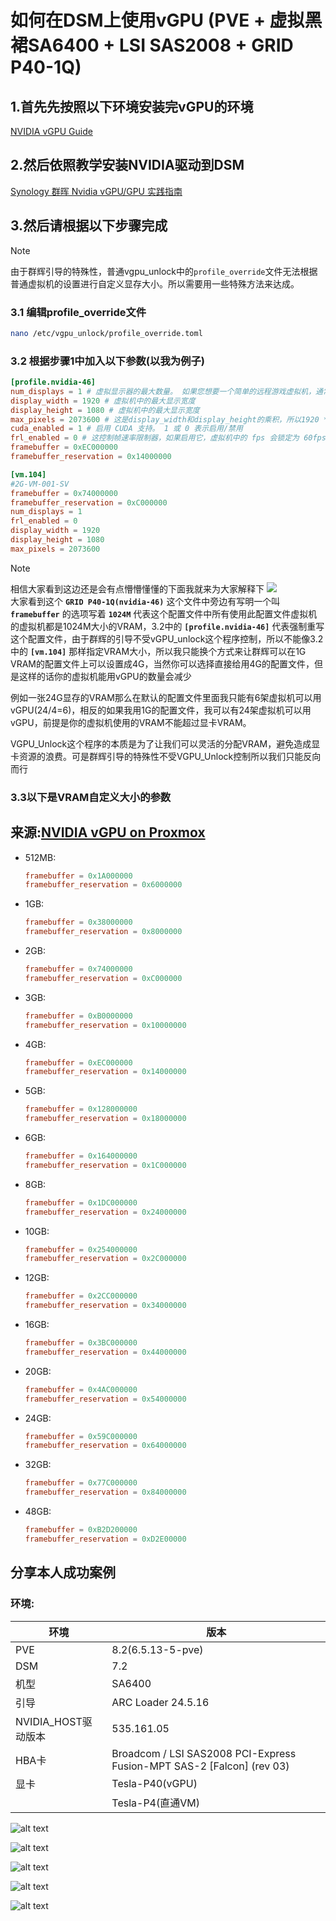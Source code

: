 # 如何在DSM上使用vGPU  (PVE + 虚拟黑裙SA6400 + LSI SAS2008 + GRID P40-1Q)

## 1.首先先按照以下环境安装完vGPU的环境
[NVIDIA vGPU Guide](https://gitlab.com/polloloco/vgpu-proxmox)

## 2.然后依照教学安装NVIDIA驱动到DSM
[Synology 群晖 Nvidia vGPU/GPU 实践指南](https://blog.kkk.rs/archives/12)

## 3.然后请根据以下步骤完成

>[!Note]
> 由于群辉引导的特殊性，普通vgpu_unlock中的`profile_override`文件无法根据普通虚拟机的设置进行自定义显存大小。所以需要用一些特殊方法来达成。

### 3.1 编辑profile_override文件
```bash
nano /etc/vgpu_unlock/profile_override.toml
```

### 3.2 根据步骤1中加入以下参数(以我为例子)
```toml
[profile.nvidia-46]
num_displays = 1 # 虚拟显示器的最大数量。 如果您想要一个简单的远程游戏虚拟机，通常为 1
display_width = 1920 # 虚拟机中的最大显示宽度
display_height = 1080 # 虚拟机中的最大显示宽度
max_pixels = 2073600 # 这是display_width和display_height的乘积，所以1920 * 1080 = 2073600
cuda_enabled = 1 # 启用 CUDA 支持。 1 或 0 表示启用/禁用
frl_enabled = 0 # 这控制帧速率限制器，如果启用它，虚拟机中的 fps 会锁定为 60fps。 1 或 0 表示启用/禁用
framebuffer = 0xEC000000
framebuffer_reservation = 0x14000000

[vm.104]
#2G-VM-001-SV
framebuffer = 0x74000000
framebuffer_reservation = 0xC000000
num_displays = 1
frl_enabled = 0
display_width = 1920
display_height = 1080
max_pixels = 2073600
```

>[!Note]
> 相信大家看到这边还是会有点懵懵懂懂的下面我就来为大家解释下
> ![](image.png)<br>
> 大家看到这个 **`GRID P40-1Q(nvidia-46)`** 这个文件中旁边有写明一个叫 **`framebuffer`** 的选项写着 **`1024M`** 代表这个配置文件中所有使用此配置文件虚拟机的虚拟机都是1024M大小的VRAM，3.2中的 **`[profile.nvidia-46]`** 代表强制重写这个配置文件，由于群辉的引导不受vGPU_unlock这个程序控制，所以不能像3.2中的 **`[vm.104]`** 那样指定VRAM大小，所以我只能换个方式来让群辉可以在1G VRAM的配置文件上可以设置成4G，当然你可以选择直接给用4G的配置文件，但是这样的话你的虚拟机能用vGPU的数量会减少
>
> 例如一张24G显存的VRAM那么在默认的配置文件里面我只能有6架虚拟机可以用vGPU(24/4=6)，相反的如果我用1G的配置文件，我可以有24架虚拟机可以用vGPU，前提是你的虚拟机使用的VRAM不能超过显卡VRAM。
>
> VGPU_Unlock这个程序的本质是为了让我们可以灵活的分配VRAM，避免造成显卡资源的浪费。可是群辉引导的特殊性不受VGPU_Unlock控制所以我们只能反向而行

### 3.3以下是VRAM自定义大小的参数
## 来源:[NVIDIA vGPU on Proxmox](https://gitlab.com/polloloco/vgpu-proxmox/-/tree/master?ref_type=heads)
- 512MB:
  ```toml
  framebuffer = 0x1A000000
  framebuffer_reservation = 0x6000000
  ```
- 1GB:
  ```toml
  framebuffer = 0x38000000
  framebuffer_reservation = 0x8000000
  ```
- 2GB:
  ```toml
  framebuffer = 0x74000000
  framebuffer_reservation = 0xC000000
  ```
- 3GB:
  ```toml
  framebuffer = 0xB0000000
  framebuffer_reservation = 0x10000000
  ```
- 4GB:
  ```toml
  framebuffer = 0xEC000000
  framebuffer_reservation = 0x14000000
  ```
- 5GB:
  ```toml
  framebuffer = 0x128000000
  framebuffer_reservation = 0x18000000
  ```
- 6GB:
  ```toml
  framebuffer = 0x164000000
  framebuffer_reservation = 0x1C000000
  ```
- 8GB:
  ```toml
  framebuffer = 0x1DC000000
  framebuffer_reservation = 0x24000000
  ```
- 10GB:
  ```toml
  framebuffer = 0x254000000
  framebuffer_reservation = 0x2C000000
  ```
- 12GB:
  ```toml
  framebuffer = 0x2CC000000
  framebuffer_reservation = 0x34000000
  ```
- 16GB:
  ```toml
  framebuffer = 0x3BC000000
  framebuffer_reservation = 0x44000000
  ```
- 20GB:
  ```toml
  framebuffer = 0x4AC000000
  framebuffer_reservation = 0x54000000
  ```
- 24GB:
  ```toml
  framebuffer = 0x59C000000
  framebuffer_reservation = 0x64000000
  ```
- 32GB:
  ```toml
  framebuffer = 0x77C000000
  framebuffer_reservation = 0x84000000
  ```
- 48GB:
  ```toml
  framebuffer = 0xB2D200000
  framebuffer_reservation = 0xD2E00000
  ```

## 分享本人成功案例
### 环境:
| 环境 |  版本   |
|-----|---------|
| PVE | 8.2(6.5.13-5-pve) |
| DSM | 7.2     |
| 机型 |SA6400   |
| 引导 |ARC Loader 24.5.16|
|NVIDIA_HOST驱动版本|535.161.05|
|HBA卡|Broadcom / LSI SAS2008 PCI-Express Fusion-MPT SAS-2 [Falcon] (rev 03)|
|显卡|Tesla-P40(vGPU)|
|   |Tesla-P4(直通VM)|

![alt text](image-5.png)

![alt text](image-1.png)

![alt text](image-2.png)

![alt text](image-3.png)

![alt text](image-4.png)